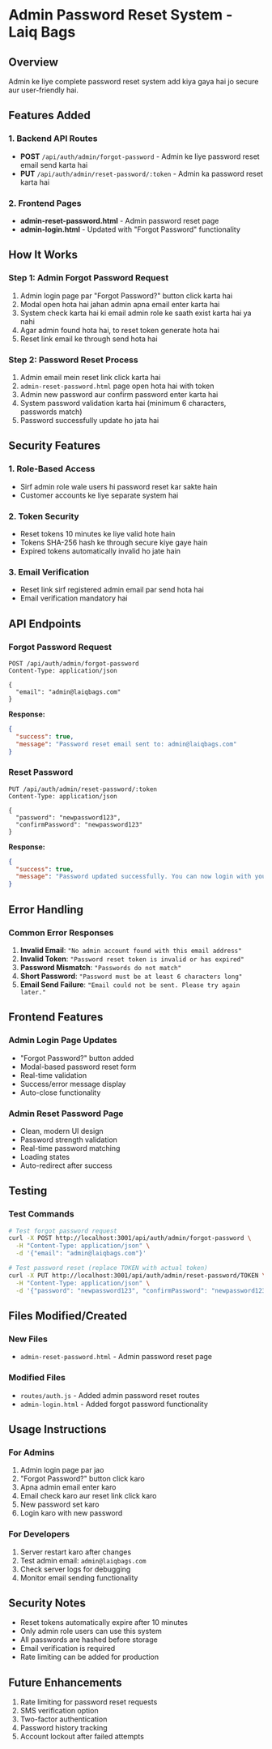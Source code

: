 # Admin Password Reset System - Laiq Bags

## Overview
Admin ke liye complete password reset system add kiya gaya hai jo secure aur user-friendly hai.

## Features Added

### 1. Backend API Routes
- **POST** `/api/auth/admin/forgot-password` - Admin ke liye password reset email send karta hai
- **PUT** `/api/auth/admin/reset-password/:token` - Admin ka password reset karta hai

### 2. Frontend Pages
- **admin-reset-password.html** - Admin password reset page
- **admin-login.html** - Updated with "Forgot Password" functionality

## How It Works

### Step 1: Admin Forgot Password Request
1. Admin login page par "Forgot Password?" button click karta hai
2. Modal open hota hai jahan admin apna email enter karta hai
3. System check karta hai ki email admin role ke saath exist karta hai ya nahi
4. Agar admin found hota hai, to reset token generate hota hai
5. Reset link email ke through send hota hai

### Step 2: Password Reset Process
1. Admin email mein reset link click karta hai
2. `admin-reset-password.html` page open hota hai with token
3. Admin new password aur confirm password enter karta hai
4. System password validation karta hai (minimum 6 characters, passwords match)
5. Password successfully update ho jata hai

## Security Features

### 1. Role-Based Access
- Sirf admin role wale users hi password reset kar sakte hain
- Customer accounts ke liye separate system hai

### 2. Token Security
- Reset tokens 10 minutes ke liye valid hote hain
- Tokens SHA-256 hash ke through secure kiye gaye hain
- Expired tokens automatically invalid ho jate hain

### 3. Email Verification
- Reset link sirf registered admin email par send hota hai
- Email verification mandatory hai

## API Endpoints

### Forgot Password Request
```http
POST /api/auth/admin/forgot-password
Content-Type: application/json

{
  "email": "admin@laiqbags.com"
}
```

**Response:**
```json
{
  "success": true,
  "message": "Password reset email sent to: admin@laiqbags.com"
}
```

### Reset Password
```http
PUT /api/auth/admin/reset-password/:token
Content-Type: application/json

{
  "password": "newpassword123",
  "confirmPassword": "newpassword123"
}
```

**Response:**
```json
{
  "success": true,
  "message": "Password updated successfully. You can now login with your new password."
}
```

## Error Handling

### Common Error Responses
1. **Invalid Email**: `"No admin account found with this email address"`
2. **Invalid Token**: `"Password reset token is invalid or has expired"`
3. **Password Mismatch**: `"Passwords do not match"`
4. **Short Password**: `"Password must be at least 6 characters long"`
5. **Email Send Failure**: `"Email could not be sent. Please try again later."`

## Frontend Features

### Admin Login Page Updates
- "Forgot Password?" button added
- Modal-based password reset form
- Real-time validation
- Success/error message display
- Auto-close functionality

### Admin Reset Password Page
- Clean, modern UI design
- Password strength validation
- Real-time password matching
- Loading states
- Auto-redirect after success

## Testing

### Test Commands
```bash
# Test forgot password request
curl -X POST http://localhost:3001/api/auth/admin/forgot-password \
  -H "Content-Type: application/json" \
  -d '{"email": "admin@laiqbags.com"}'

# Test password reset (replace TOKEN with actual token)
curl -X PUT http://localhost:3001/api/auth/admin/reset-password/TOKEN \
  -H "Content-Type: application/json" \
  -d '{"password": "newpassword123", "confirmPassword": "newpassword123"}'
```

## Files Modified/Created

### New Files
- `admin-reset-password.html` - Admin password reset page

### Modified Files
- `routes/auth.js` - Added admin password reset routes
- `admin-login.html` - Added forgot password functionality

## Usage Instructions

### For Admins
1. Admin login page par jao
2. "Forgot Password?" button click karo
3. Apna admin email enter karo
4. Email check karo aur reset link click karo
5. New password set karo
6. Login karo with new password

### For Developers
1. Server restart karo after changes
2. Test admin email: `admin@laiqbags.com`
3. Check server logs for debugging
4. Monitor email sending functionality

## Security Notes
- Reset tokens automatically expire after 10 minutes
- Only admin role users can use this system
- All passwords are hashed before storage
- Email verification is required
- Rate limiting can be added for production

## Future Enhancements
1. Rate limiting for password reset requests
2. SMS verification option
3. Two-factor authentication
4. Password history tracking
5. Account lockout after failed attempts 